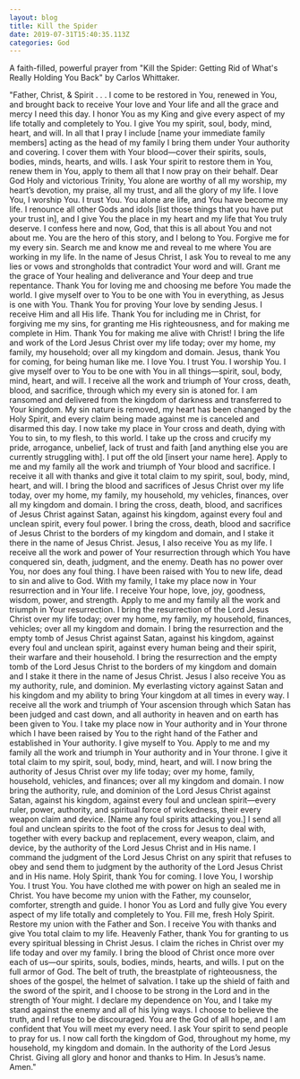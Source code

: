 ```yaml
---
layout: blog
title: Kill the Spider
date: 2019-07-31T15:40:35.113Z
categories: God
---
```

A faith-filled, powerful prayer from "Kill the Spider: Getting Rid of What's Really Holding You Back" by Carlos Whittaker.

"Father, Christ, & Spirit . . .  I come to be restored in You, renewed in You, and brought back to receive Your love and Your life and all the grace and mercy I need this day. I honor You as my King and give every aspect of my life totally and completely to You. I give You my spirit, soul, body, mind, heart, and will. In all that I pray I include \[name your immediate family members] acting as the head of my family I bring them under Your authority and covering. I cover them with Your blood—cover their spirits, souls, bodies, minds, hearts, and wills. I ask Your spirit to restore them in You, renew them in You, apply to them all that I now pray on their behalf. Dear God Holy and victorious Trinity, You alone are worthy of all my worship, my heart’s devotion, my praise, all my trust, and all the glory of my life. I love You, I worship You. I trust You. You alone are life, and You have become my life. I renounce all other Gods and idols \[list those things that you have put your trust in], and I give You the place in my heart and my life that You truly deserve. I confess here and now, God, that this is all about You and not about me. You are the hero of this story, and I belong to You. Forgive me for my every sin. Search me and know me and reveal to me where You are working in my life. In the name of Jesus Christ, I ask You to reveal to me any lies or vows and strongholds that contradict Your word and will. Grant me the grace of Your healing and deliverance and Your deep and true repentance. Thank You for loving me and choosing me before You made the world. I give myself over to You to be one with You in everything, as Jesus is one with You. Thank You for proving Your love by sending Jesus. I receive Him and all His life. Thank You for including me in Christ, for forgiving me my sins, for granting me His righteousness, and for making me complete in Him. Thank You for making me alive with Christ! I bring the life and work of the Lord Jesus Christ over my life today; over my home, my family, my household; over all my kingdom and domain. Jesus, thank You for coming, for being human like me. I love You. I trust You. I worship You. I give myself over to You to be one with You in all things—spirit, soul, body, mind, heart, and will. I receive all the work and triumph of Your cross, death, blood, and sacrifice, through which my every sin is atoned for. I am ransomed and delivered from the kingdom of darkness and transferred to Your kingdom. My sin nature is removed, my heart has been changed by the Holy Spirit, and every claim being made against me is canceled and disarmed this day. I now take my place in Your cross and death, dying with You to sin, to my flesh, to this world. I take up the cross and crucify my pride, arrogance, unbelief, lack of trust and faith \[and anything else you are currently struggling with]. I put off the old \[insert your name here]. Apply to me and my family all the work and triumph of Your blood and sacrifice. I receive it all with thanks and give it total claim to my spirit, soul, body, mind, heart, and will. I bring the blood and sacrifices of Jesus Christ over my life today, over my home, my family, my household, my vehicles, finances, over all my kingdom and domain. I bring the cross, death, blood, and sacrifices of Jesus Christ against Satan, against his kingdom, against every foul and unclean spirit, every foul power. I bring the cross, death, blood and sacrifice of Jesus Christ to the borders of my kingdom and domain, and I stake it there in the name of Jesus Christ. Jesus, I also receive You as my life. I receive all the work and power of Your resurrection through which You have conquered sin, death, judgment, and the enemy. Death has no power over You, nor does any foul thing. I have been raised with You to new life, dead to sin and alive to God. With my family, I take my place now in Your resurrection and in Your life. I receive Your hope, love, joy, goodness, wisdom, power, and strength. Apply to me and my family all the work and triumph in Your resurrection. I bring the resurrection of the Lord Jesus Christ over my life today; over my home, my family, my household, finances, vehicles; over all my kingdom and domain. I bring the resurrection and the empty tomb of Jesus Christ against Satan, against his kingdom, against every foul and unclean spirit, against every human being and their spirit, their warfare and their household. I bring the resurrection and the empty tomb of the Lord Jesus Christ to the borders of my kingdom and domain and I stake it there in the name of Jesus Christ. Jesus I also receive You as my authority, rule, and dominion. My everlasting victory against Satan and his kingdom and my ability to bring Your kingdom at all times in every way. I receive all the work and triumph of Your ascension through which Satan has been judged and cast down, and all authority in heaven and on earth has been given to You. I take my place now in Your authority and in Your throne which I have been raised by You to the right hand of the Father and established in Your authority. I give myself to You. Apply to me and my family all the work and triumph in Your authority and in Your throne. I give it total claim to my spirit, soul, body, mind, heart, and will. I now bring the authority of Jesus Christ over my life today; over my home, family, household, vehicles, and finances; over all my kingdom and domain. I now bring the authority, rule, and dominion of the Lord Jesus Christ against Satan, against his kingdom, against every foul and unclean spirit—every ruler, power, authority, and spiritual force of wickedness, their every weapon claim and device. \[Name any foul spirits attacking you.] I send all foul and unclean spirits to the foot of the cross for Jesus to deal with, together with every backup and replacement, every weapon, claim, and device, by the authority of the Lord Jesus Christ and in His name. I command the judgment of the Lord Jesus Christ on any spirit that refuses to obey and send them to judgment by the authority of the Lord Jesus Christ and in His name. Holy Spirit, thank You for coming. I love You, I worship You. I trust You. You have clothed me with power on high an sealed me in Christ. You have become my union with the Father, my counselor, comforter, strength and guide. I honor You as Lord and fully give You every aspect of my life totally and completely to You. Fill me, fresh Holy Spirit. Restore my union with the Father and Son. I receive You with thanks and give You total claim to my life. Heavenly Father, thank You for granting to us every spiritual blessing in Christ Jesus. I claim the riches in Christ over my life today and over my family. I bring the blood of Christ once more over each of us—our spirits, souls, bodies, minds, hearts, and wills. I put on the full armor of God. The belt of truth, the breastplate of righteousness, the shoes of the gospel, the helmet of salvation. I take up the shield of faith and the sword of the spirit, and I choose to be strong in the Lord and in the strength of Your might. I declare my dependence on You, and I take my stand against the enemy and all of his lying ways. I choose to believe the truth, and I refuse to be discouraged. You are the God of all hope, and I am confident that You will meet my every need. I ask Your spirit to send people to pray for us. I now call forth the kingdom of God, throughout my home, my household, my kingdom and domain. In the authority of the Lord Jesus Christ. Giving all glory and honor and thanks to Him. In Jesus’s name. Amen."
